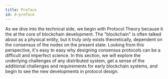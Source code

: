 ```yaml
---
title: Preface
id: 0-preface
---
```


As we dive into the technical side, we begin with Protocol Theory because it the at the core of blockchain development. The "blockchain" is often talked about as a physical entity, but it truly only exists theoretically, dependent on the consensus of the nodes on the present state. Looking from this perspective, it's easy to easy why designing consensus protocols can be a difficult and imperfect science. In this section, we will explore the underlying challenges of any distributed system, get a sense of the additional challenges and requirements for early blockchain systems, and begin to see the new developments in protocol design.